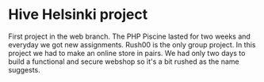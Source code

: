# Hive Helsinki project
First project in the web branch. The PHP Piscine lasted for two weeks and everyday we got new assignments.
Rush00 is the only group project. In this project we had to make an online store in pairs.
We had only two days to build a functional and secure webshop so it's a bit rushed as the name suggests.
